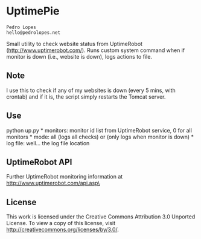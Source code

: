UptimePie
=========


	Pedro Lopes
	hello@pedrolopes.net


Small utility to check website status from UptimeRobot (http://www.uptimerobot.com/).
Runs custom system command when if monitor is down (i.e., website is down), logs actions to file.

## Note
I use this to check if any of my websites is down (every 5 mins, with crontab) and if it is, the script simply restarts the Tomcat server.

## Use
python up.py <monitors> <mode> <log file>
		* monitors: monitor id list from UptimeRobot service, 0 for all monitors
		* mode: all (logs all checks) or <anything else> (only logs when monitor is down)
		* log file: well... the log file location

## UptimeRobot API
Further UptimeRobot monitoring information at http://www.uptimerobot.com/api.asp\

## License
This work is licensed under the Creative Commons Attribution 3.0 Unported License. To view a copy of this license, visit http://creativecommons.org/licenses/by/3.0/.